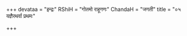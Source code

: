 +++
devataa = "इन्द्रः"
RShiH = "गोतमो राहूगणः"
ChandaH = "जगती"
title = "०५ यज्ञैरथर्वा प्रथमः"

+++
